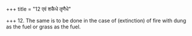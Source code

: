 +++
title = "12 एवं शकैधे तृणैधे"

+++
12. The same is to be done in the case of (extinction) of fire with dung as the fuel or grass as the fuel.
